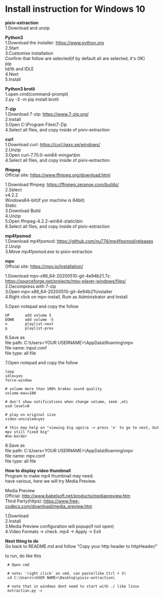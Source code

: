 # Install instruction for Windows 10  

**pixiv-extraction**  
  1.Download and unzip 

**Python3**  
  1.Download the installer: https://www.python.org  
  2.Start  
  3.Customise installation  
     Confirm that follow are selected(if by default all are selected, it's OK)  
     pip  
     td/tk and IDLE  
  4.Next  
  5.Install  

**Python3 brotli**  
  1.open cmd(command-prompt)  
  2.py -3 -m pip install brotli  

**7-zip**  
  1.Download 7-zip: https://www.7-zip.org/  
  2.Install  
  3.Open C:\Program Files\7-Zip  
  4.Select all files, and copy inside of pixiv-extraction  

**curl**  
  1.Download curl: https://curl.haxx.se/windows/  
  2.Unzip  
  3.Open curl-7.70.0-win64-mingw\bin  
  4.Select all files, and copy inside of pixiv-extraction  

**ffmpeg**  
  Official site:  https://www.ffmpeg.org/download.html  

  1.Download ffmpeg: https://ffmpeg.zeranoe.com/builds/  
  2.Select   
    v4.2.2  
    Windows64-bit(if yor machine is 64bit)  
    Static  
  3.Download Build  
  4.Unzip  
  5.Open ffmpeg-4.2.2-win64-static\bin  
  6.Select all files, and copy inside of pixiv-extraction  

**mp4fpsmod**  
  1.Download mp4fpsmod: https://github.com/nu774/mp4fpsmod/releases
  2.Unzip  
  3.Move mp4fpsmod.exe to pixiv-extraction  


**mpv**  
  Official site: https://mpv.io/installation/  

  1.Download mpv-x86_64-20200510-git-4e94b21.7z: https://sourceforge.net/projects/mpv-player-windows/files/  
  2.Decompress with 7-zip  
  3.Open mpv-x86_64-20200510-git-4e94b21\installer  
  4.Right click on mpv-install, Rum as Administrator and Install  

  5.Open notepad and copy the follow  
```
UP       add volume 5
DOWN     add volume -5
n        playlist-next
p        playlist-prev
```

  6.Save as  
    file path: C:\Users\<YOUR USERNAME>\AppData\Roaming\mpv  
    file name: input.conf  
    file type: all file  

  7.Open notepad and copy the follow  
```
loop
idle=yes
force-window

# volume more than 100% brakes sound quality
volume-max=100

# don't show notifications when change volume, seek ,etc
osd-level=0

# play on original size
video-unscaled=yes

# this may help on "viewing big ugoira -> press 'n' to go to next, but mpv still fixed big"
#no-border
```
  8.Save as  
    file path: C:\Users\<YOUR USERNAME>\AppData\Roaming\mpv  
    file name: mpv.conf  
    file type: all file  


**How to display video thumbnail**  
Program to make mp4 thumbnail may need.  
have various, here we will try Media Preview.  

Media Preview  
Official: http://www.babelsoft.net/products/mediapreview.htm  
Third Party(https): https://www.free-codecs.com/download/media_preview.htm  

1.Download  
2.Install  
3.Media Preview configuration will popup(if not open)  
4.Video Formats -> check .mp4 -> Apply -> Exit  


**Next thing to do**  
Go back to README.md and follow "Copy your http header to httpHeader/"

to run, do like this 
```
 # Open cmd
 
 # note: 'right click' on cmd, can paste(like Ctrl + V)
 cd C:\Users\<USER NAME>\Desktop\pixiv-extraction\

 # note that in windows dont need to start with ./ like linux
 extraction.py -c
```
